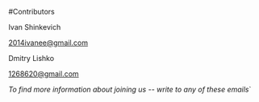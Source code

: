 #Contributors

Ivan Shinkevich

2014ivanee@gmail.com

Dmitry Lishko

1268620@gmail.com

_To find more information about joining us -- write to any of these emails_`
